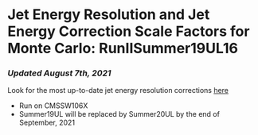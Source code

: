 # Jet Energy Resolution and Jet Energy Correction Scale Factors for Monte Carlo: RunIISummer19UL16
### _Updated August 7th, 2021_  
Look for the most up-to-date jet energy resolution corrections [here](https://twiki.cern.ch/twiki/bin/view/CMS/JetResolution)
* Run on CMSSW106X 
* Summer19UL will be replaced by Summer20UL by the end of September, 2021
